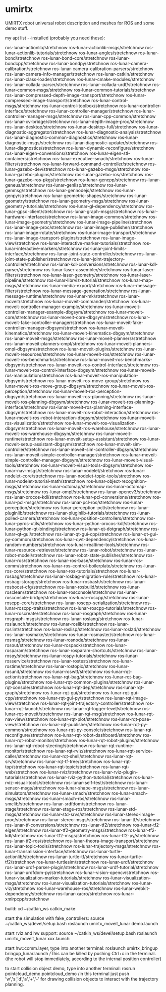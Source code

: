 # umirtx
UMIRTX robot universal robot description and meshes for ROS and some demo stuff.

my apt list --installed (probably you need these):

ros-lunar-actionlib/stretchnow
ros-lunar-actionlib-msgs/stretchnow
ros-lunar-actionlib-tutorials/stretchnow
ros-lunar-angles/stretchnow
ros-lunar-bond/stretchnow
ros-lunar-bond-core/stretchnow
ros-lunar-bondcpp/stretchnow
ros-lunar-bondpy/stretchnow
ros-lunar-camera-calibration/stretchnow
ros-lunar-camera-calibration-parsers/stretchnow
ros-lunar-camera-info-manager/stretchnow
ros-lunar-catkin/stretchnow
ros-lunar-class-loader/stretchnow
ros-lunar-cmake-modules/stretchnow
ros-lunar-collada-parser/stretchnow
ros-lunar-collada-urdf/stretchnow
ros-lunar-common-msgs/stretchnow
ros-lunar-common-tutorials/stretchnow
ros-lunar-compressed-depth-image-transport/stretchnow
ros-lunar-compressed-image-transport/stretchnow
ros-lunar-control-msgs/stretchnow
ros-lunar-control-toolbox/stretchnow
ros-lunar-controller-interface/stretchnow
ros-lunar-controller-manager/stretchnow
ros-lunar-controller-manager-msgs/stretchnow
ros-lunar-cpp-common/stretchnow
ros-lunar-cv-bridge/stretchnow
ros-lunar-depth-image-proc/stretchnow
ros-lunar-desktop/stretchnow
ros-lunar-desktop-full/stretchnow
ros-lunar-diagnostic-aggregator/stretchnow
ros-lunar-diagnostic-analysis/stretchnow
ros-lunar-diagnostic-common-diagnostics/stretchnow
ros-lunar-diagnostic-msgs/stretchnow
ros-lunar-diagnostic-updater/stretchnow
ros-lunar-diagnostics/stretchnow
ros-lunar-dynamic-reconfigure/stretchnow
ros-lunar-eigen-conversions/stretchnow
ros-lunar-eigen-stl-containers/stretchnow
ros-lunar-executive-smach/stretchnow
ros-lunar-filters/stretchnow
ros-lunar-forward-command-controller/stretchnow
ros-lunar-gazebo-dev/stretchnow
ros-lunar-gazebo-msgs/stretchnow
ros-lunar-gazebo-plugins/stretchnow
ros-lunar-gazebo-ros/stretchnow
ros-lunar-gazebo-ros-pkgs/stretchnow
ros-lunar-gencpp/stretchnow
ros-lunar-geneus/stretchnow
ros-lunar-genlisp/stretchnow
ros-lunar-genmsg/stretchnow
ros-lunar-gennodejs/stretchnow
ros-lunar-genpy/stretchnow
ros-lunar-geometric-shapes/stretchnow
ros-lunar-geometry/stretchnow
ros-lunar-geometry-msgs/stretchnow
ros-lunar-geometry-tutorials/stretchnow
ros-lunar-gl-dependency/stretchnow
ros-lunar-gpsd-client/stretchnow
ros-lunar-graph-msgs/stretchnow
ros-lunar-hardware-interface/stretchnow
ros-lunar-image-common/stretchnow
ros-lunar-image-geometry/stretchnow
ros-lunar-image-pipeline/stretchnow
ros-lunar-image-proc/stretchnow
ros-lunar-image-publisher/stretchnow
ros-lunar-image-rotate/stretchnow
ros-lunar-image-transport/stretchnow
ros-lunar-image-transport-plugins/stretchnow
ros-lunar-image-view/stretchnow
ros-lunar-interactive-marker-tutorials/stretchnow
ros-lunar-interactive-markers/stretchnow
ros-lunar-joint-limits-interface/stretchnow
ros-lunar-joint-state-controller/stretchnow
ros-lunar-joint-state-publisher/stretchnow
ros-lunar-joint-trajectory-controller/stretchnow
ros-lunar-kdl-conversions/stretchnow
ros-lunar-kdl-parser/stretchnow
ros-lunar-laser-assembler/stretchnow
ros-lunar-laser-filters/stretchnow
ros-lunar-laser-geometry/stretchnow
ros-lunar-laser-pipeline/stretchnow
ros-lunar-librviz-tutorial/stretchnow
ros-lunar-map-msgs/stretchnow
ros-lunar-media-export/stretchnow
ros-lunar-message-filters/stretchnow
ros-lunar-message-generation/stretchnow
ros-lunar-message-runtime/stretchnow
ros-lunar-mk/stretchnow
ros-lunar-moveit/stretchnow
ros-lunar-moveit-commander/stretchnow
ros-lunar-moveit-controller-manager-example/stretchnow
ros-lunar-moveit-controller-manager-example-dbgsym/stretchnow
ros-lunar-moveit-core/stretchnow
ros-lunar-moveit-core-dbgsym/stretchnow
ros-lunar-moveit-fake-controller-manager/stretchnow
ros-lunar-moveit-fake-controller-manager-dbgsym/stretchnow
ros-lunar-moveit-kinematics/stretchnow
ros-lunar-moveit-kinematics-dbgsym/stretchnow
ros-lunar-moveit-msgs/stretchnow
ros-lunar-moveit-planners/stretchnow
ros-lunar-moveit-planners-ompl/stretchnow
ros-lunar-moveit-planners-ompl-dbgsym/stretchnow
ros-lunar-moveit-plugins/stretchnow
ros-lunar-moveit-resources/stretchnow
ros-lunar-moveit-ros/stretchnow
ros-lunar-moveit-ros-benchmarks/stretchnow
ros-lunar-moveit-ros-benchmarks-dbgsym/stretchnow
ros-lunar-moveit-ros-control-interface/stretchnow
ros-lunar-moveit-ros-control-interface-dbgsym/stretchnow
ros-lunar-moveit-ros-manipulation/stretchnow
ros-lunar-moveit-ros-manipulation-dbgsym/stretchnow
ros-lunar-moveit-ros-move-group/stretchnow
ros-lunar-moveit-ros-move-group-dbgsym/stretchnow
ros-lunar-moveit-ros-perception/stretchnow
ros-lunar-moveit-ros-perception-dbgsym/stretchnow
ros-lunar-moveit-ros-planning/stretchnow
ros-lunar-moveit-ros-planning-dbgsym/stretchnow
ros-lunar-moveit-ros-planning-interface/stretchnow
ros-lunar-moveit-ros-planning-interface-dbgsym/stretchnow
ros-lunar-moveit-ros-robot-interaction/stretchnow
ros-lunar-moveit-ros-robot-interaction-dbgsym/stretchnow
ros-lunar-moveit-ros-visualization/stretchnow
ros-lunar-moveit-ros-visualization-dbgsym/stretchnow
ros-lunar-moveit-ros-warehouse/stretchnow
ros-lunar-moveit-ros-warehouse-dbgsym/stretchnow
ros-lunar-moveit-runtime/stretchnow
ros-lunar-moveit-setup-assistant/stretchnow
ros-lunar-moveit-setup-assistant-dbgsym/stretchnow
ros-lunar-moveit-sim-controller/stretchnow
ros-lunar-moveit-sim-controller-dbgsym/stretchnow
ros-lunar-moveit-simple-controller-manager/stretchnow
ros-lunar-moveit-simple-controller-manager-dbgsym/stretchnow
ros-lunar-moveit-visual-tools/stretchnow
ros-lunar-moveit-visual-tools-dbgsym/stretchnow
ros-lunar-nav-msgs/stretchnow
ros-lunar-nodelet/stretchnow
ros-lunar-nodelet-core/stretchnow
ros-lunar-nodelet-topic-tools/stretchnow
ros-lunar-nodelet-tutorial-math/stretchnow
ros-lunar-object-recognition-msgs/stretchnow
ros-lunar-octomap/stretchnow
ros-lunar-octomap-msgs/stretchnow
ros-lunar-ompl/stretchnow
ros-lunar-opencv3/stretchnow
ros-lunar-orocos-kdl/stretchnow
ros-lunar-pcl-conversions/stretchnow
ros-lunar-pcl-msgs/stretchnow
ros-lunar-pcl-ros/stretchnow
ros-lunar-perception/stretchnow
ros-lunar-perception-pcl/stretchnow
ros-lunar-pluginlib/stretchnow
ros-lunar-pluginlib-tutorials/stretchnow
ros-lunar-polled-camera/stretchnow
ros-lunar-position-controllers/stretchnow
ros-lunar-pyros-utils/stretchnow
ros-lunar-python-orocos-kdl/stretchnow
ros-lunar-python-qt-binding/stretchnow
ros-lunar-qt-dotgraph/stretchnow
ros-lunar-qt-gui/stretchnow
ros-lunar-qt-gui-cpp/stretchnow
ros-lunar-qt-gui-py-common/stretchnow
ros-lunar-qwt-dependency/stretchnow
ros-lunar-random-numbers/stretchnow
ros-lunar-realtime-tools/stretchnow
ros-lunar-resource-retriever/stretchnow
ros-lunar-robot/stretchnow
ros-lunar-robot-model/stretchnow
ros-lunar-robot-state-publisher/stretchnow
ros-lunar-ros/stretchnow
ros-lunar-ros-base/stretchnow
ros-lunar-ros-comm/stretchnow
ros-lunar-ros-control-boilerplate/stretchnow
ros-lunar-ros-core/stretchnow
ros-lunar-ros-tutorials/stretchnow
ros-lunar-rosbag/stretchnow
ros-lunar-rosbag-migration-rule/stretchnow
ros-lunar-rosbag-storage/stretchnow
ros-lunar-rosbash/stretchnow
ros-lunar-rosboost-cfg/stretchnow
ros-lunar-rosbuild/stretchnow
ros-lunar-rosclean/stretchnow
ros-lunar-rosconsole/stretchnow
ros-lunar-rosconsole-bridge/stretchnow
ros-lunar-roscpp/stretchnow
ros-lunar-roscpp-core/stretchnow
ros-lunar-roscpp-serialization/stretchnow
ros-lunar-roscpp-traits/stretchnow
ros-lunar-roscpp-tutorials/stretchnow
ros-lunar-roscreate/stretchnow
ros-lunar-rosgraph/stretchnow
ros-lunar-rosgraph-msgs/stretchnow
ros-lunar-roslang/stretchnow
ros-lunar-roslaunch/stretchnow
ros-lunar-roslib/stretchnow
ros-lunar-roslint/stretchnow
ros-lunar-roslisp/stretchnow
ros-lunar-roslz4/stretchnow
ros-lunar-rosmake/stretchnow
ros-lunar-rosmaster/stretchnow
ros-lunar-rosmsg/stretchnow
ros-lunar-rosnode/stretchnow
ros-lunar-rosout/stretchnow
ros-lunar-rospack/stretchnow
ros-lunar-rosparam/stretchnow
ros-lunar-rosparam-shortcuts/stretchnow
ros-lunar-rospy/stretchnow
ros-lunar-rospy-tutorials/stretchnow
ros-lunar-rosservice/stretchnow
ros-lunar-rostest/stretchnow
ros-lunar-rostime/stretchnow
ros-lunar-rostopic/stretchnow
ros-lunar-rosunit/stretchnow
ros-lunar-roswtf/stretchnow
ros-lunar-rqt-action/stretchnow
ros-lunar-rqt-bag/stretchnow
ros-lunar-rqt-bag-plugins/stretchnow
ros-lunar-rqt-common-plugins/stretchnow
ros-lunar-rqt-console/stretchnow
ros-lunar-rqt-dep/stretchnow
ros-lunar-rqt-graph/stretchnow
ros-lunar-rqt-gui/stretchnow
ros-lunar-rqt-gui-cpp/stretchnow
ros-lunar-rqt-gui-py/stretchnow
ros-lunar-rqt-image-view/stretchnow
ros-lunar-rqt-joint-trajectory-controller/stretchnow
ros-lunar-rqt-launch/stretchnow
ros-lunar-rqt-logger-level/stretchnow
ros-lunar-rqt-moveit/stretchnow
ros-lunar-rqt-msg/stretchnow
ros-lunar-rqt-nav-view/stretchnow
ros-lunar-rqt-plot/stretchnow
ros-lunar-rqt-pose-view/stretchnow
ros-lunar-rqt-publisher/stretchnow
ros-lunar-rqt-py-common/stretchnow
ros-lunar-rqt-py-console/stretchnow
ros-lunar-rqt-reconfigure/stretchnow
ros-lunar-rqt-robot-dashboard/stretchnow
ros-lunar-rqt-robot-monitor/stretchnow
ros-lunar-rqt-robot-plugins/stretchnow
ros-lunar-rqt-robot-steering/stretchnow
ros-lunar-rqt-runtime-monitor/stretchnow
ros-lunar-rqt-rviz/stretchnow
ros-lunar-rqt-service-caller/stretchnow
ros-lunar-rqt-shell/stretchnow
ros-lunar-rqt-srv/stretchnow
ros-lunar-rqt-tf-tree/stretchnow
ros-lunar-rqt-top/stretchnow
ros-lunar-rqt-topic/stretchnow
ros-lunar-rqt-web/stretchnow
ros-lunar-rviz/stretchnow
ros-lunar-rviz-plugin-tutorials/stretchnow
ros-lunar-rviz-python-tutorial/stretchnow
ros-lunar-rviz-visual-tools/stretchnow
ros-lunar-self-test/stretchnow
ros-lunar-sensor-msgs/stretchnow
ros-lunar-shape-msgs/stretchnow
ros-lunar-simulators/stretchnow
ros-lunar-smach/stretchnow
ros-lunar-smach-msgs/stretchnow
ros-lunar-smach-ros/stretchnow
ros-lunar-smclib/stretchnow
ros-lunar-srdfdom/stretchnow
ros-lunar-stage/stretchnow
ros-lunar-stage-ros/stretchnow
ros-lunar-std-msgs/stretchnow
ros-lunar-std-srvs/stretchnow
ros-lunar-stereo-image-proc/stretchnow
ros-lunar-stereo-msgs/stretchnow
ros-lunar-tf/stretchnow
ros-lunar-tf-conversions/stretchnow
ros-lunar-tf2/stretchnow
ros-lunar-tf2-eigen/stretchnow
ros-lunar-tf2-geometry-msgs/stretchnow
ros-lunar-tf2-kdl/stretchnow
ros-lunar-tf2-msgs/stretchnow
ros-lunar-tf2-py/stretchnow
ros-lunar-tf2-ros/stretchnow
ros-lunar-theora-image-transport/stretchnow
ros-lunar-topic-tools/stretchnow
ros-lunar-trajectory-msgs/stretchnow
ros-lunar-transmission-interface/stretchnow
ros-lunar-turtle-actionlib/stretchnow
ros-lunar-turtle-tf/stretchnow
ros-lunar-turtle-tf2/stretchnow
ros-lunar-turtlesim/stretchnow
ros-lunar-urdf/stretchnow
ros-lunar-urdf-parser-plugin/stretchnow
ros-lunar-urdf-tutorial/stretchnow
ros-lunar-urdfdom-py/stretchnow
ros-lunar-vision-opencv/stretchnow
ros-lunar-visualization-marker-tutorials/stretchnow
ros-lunar-visualization-msgs/stretchnow
ros-lunar-visualization-tutorials/stretchnow
ros-lunar-viz/stretchnow
ros-lunar-warehouse-ros/stretchnow
ros-lunar-webkit-dependency/stretchnow
ros-lunar-xacro/stretchnow
ros-lunar-xmlrpcpp/stretchnow


build:
cd ~/catkin_ws
catkin_make

start the simulation with fake_controllers:
source ~/catkin_ws/devel/setup.bash
roslaunch umirtx_moveit_lunar demo.launch

start rviz and hw support:
source ~/catkin_ws/devel/setup.bash
roslaunch umirtx_moveit_lunar xxx.launch

start hw::comm.layer, type into another terminal:
roslaunch umirtx_bringup bringup_lunar.launch
/This can be killed by pushing Ctrl+c in the terminal. (the robot will stop immediately, according to the internal position controller)

to start collision object demo, type into another terminal:
rosrun pointcloud_demo pointcloud_demo
/in this terminal just push 'w','s','d','a','+','-' for drawing collision objects to interact with the trajectory planning.




